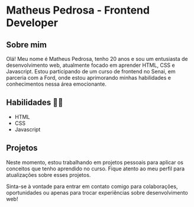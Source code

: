 # Matheus Pedrosa - Frontend Developer

## Sobre mim
Olá! Meu nome é Matheus Pedrosa, tenho 20 anos e sou um entusiasta de desenvolvimento web, atualmente focado em aprender HTML, CSS e Javascript. Estou participando de um curso de frontend no Senai, em parceria com a Ford, onde estou aprimorando minhas habilidades e conhecimentos nessa área emocionante.

## Habilidades 👨‍💻
- HTML
- CSS
- Javascript

## Projetos
Neste momento, estou trabalhando em projetos pessoais para aplicar os conceitos que tenho aprendido no curso. Fique atento ao meu perfil para atualizações sobre esses projetos.

Sinta-se à vontade para entrar em contato comigo para colaborações, oportunidades ou apenas para trocar experiências sobre desenvolvimento web!
